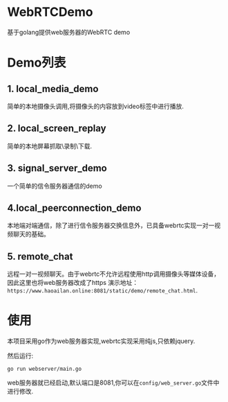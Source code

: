 # WebRTCDemo
基于golang提供web服务器的WebRTC demo


# Demo列表
## 1. local_media_demo
简单的本地摄像头调用,将摄像头的内容放到video标签中进行播放.

## 2. local_screen_replay
简单的本地屏幕抓取\录制\下载.

## 3. signal_server_demo
一个简单的信令服务器通信的demo

## 4.local_peerconnection_demo
本地端对端通信，除了进行信令服务器交换信息外，已具备webrtc实现一对一视频聊天的基础。

## 5. remote_chat
远程一对一视频聊天。由于webrtc不允许远程使用http调用摄像头等媒体设备，因此这里也将web服务器改成了https
演示地址：`https://www.haoailan.online:8081/static/demo/remote_chat.html`.


# 使用
本项目采用go作为web服务器实现,webrtc实现采用纯js,只依赖jquery.

然后运行:
```
go run webserver/main.go
```

web服务器就已经启动,默认端口是8081,你可以在`config/web_server.go`文件中进行修改.